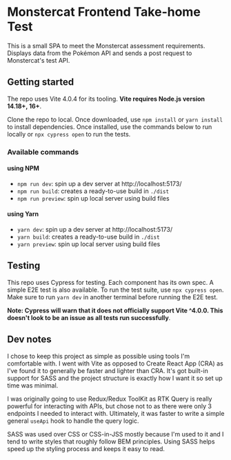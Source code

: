 # Monstercat Frontend Take-home Test

This is a small SPA to meet the Monstercat assessment requirements. Displays data from the Pokémon API and sends a post request to Monstercat's test API.

## Getting started
The repo uses Vite 4.0.4 for its tooling. **Vite requires Node.js version 14.18+, 16+**.

Clone the repo to local. Once downloaded, use `npm install` or `yarn install` to install dependencies. Once installed, use the commands below to run locally or `npx cypress open` to run the tests.

### Available commands 

#### using NPM

- `npm run dev`: spin up a dev server at http://localhost:5173/
- `npm run build`: creates a ready-to-use build in `./dist`
- `npm run preview`: spin up local server using build files

#### using Yarn

- `yarn dev`: spin up a dev server at http://localhost:5173/
- `yarn build`: creates a ready-to-use build in `./dist`
- `yarn preview`: spin up local server using build files

## Testing
This repo uses Cypress for testing. Each component has its own spec. A simple E2E test is also available. To run the test suite, use `npx cypress open`. Make sure to run `yarn dev` in another terminal before running the E2E test.

**Note: Cypress will warn that it does not officially support Vite ^4.0.0. This doesn't look to be an issue as all tests run successfully**.

## Dev notes
I chose to keep this project as simple as possible using tools I'm comfortable with. I went with Vite as opposed to Create React App (CRA) as I've found it to generally be faster and lighter than CRA. It's got built-in support for SASS and the project structure is exactly how I want it so set up time was minimal. 

I was originally going to use Redux/Redux ToolKit as RTK Query is really powerful for interacting with APIs, but chose not to as there were only 3 endpoints I needed to interact with. Ultimately, it was faster to write a simple general `useApi` hook to handle the query logic.

SASS was used over CSS or CSS-in-JSS mostly because I'm used to it and I tend to write styles that roughly follow BEM principles. Using SASS helps speed up the styling process and keeps it easy to read. 